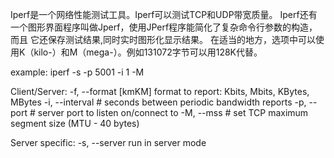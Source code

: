 Iperf是一个网络性能测试工具。Iperf可以测试TCP和UDP带宽质量。
Iperf还有一个图形界面程序叫做Jperf，使用JPerf程序能简化了复杂命令行参数的构造，而且 它还保存测试结果,同时实时图形化显示结果。
在适当的地方，选项中可以使用K（kilo-）和M（mega-）。例如131072字节可以用128K代替。

example:
iperf -s -p 5001 -i 1 -M

Client/Server:
  -f, --format    [kmKM]   format to report: Kbits, Mbits, KBytes, MBytes
  -i, --interval  #        seconds between periodic bandwidth reports
  -p, --port      #        server port to listen on/connect to
  -M, --mss       #        set TCP maximum segment size (MTU - 40 bytes)

Server specific:
  -s, --server             run in server mode
